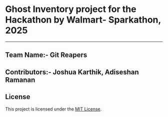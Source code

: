 <h1>Ghost Inventory project for the Hackathon by Walmart- Sparkathon, 2025</h1>
<hr>
<h2>Team Name:- Git Reapers</h2>
<h2>Contributors:- Joshua Karthik, Adiseshan Ramanan</h2>

## License

This project is licensed under the [MIT License](./LICENSE).